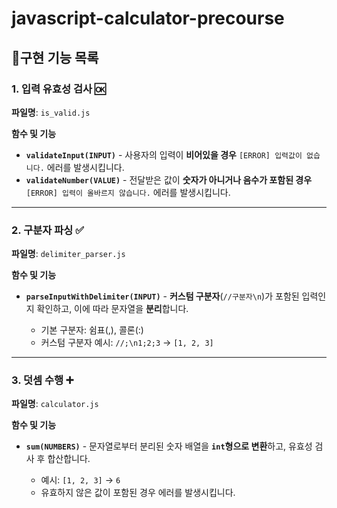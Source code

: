 # javascript-calculator-precourse

## 📜구현 기능 목록

### 1. 입력 유효성 검사 🆗

**파일명**: `is_valid.js`

**함수 및 기능**

- **`validateInput(INPUT)`** - 사용자의 입력이 **비어있을 경우** `[ERROR] 입력값이 없습니다.` 에러를 발생시킵니다.
- **`validateNumber(VALUE)`** - 전달받은 값이 **숫자가 아니거나 음수가 포함된 경우** `[ERROR] 입력이 올바르지 않습니다.` 에러를 발생시킵니다.

---

### 2. 구분자 파싱 ✅

**파일명**: `delimiter_parser.js`

**함수 및 기능**

- **`parseInputWithDelimiter(INPUT)`** - **커스텀 구분자**(`//구분자\n`)가 포함된 입력인지 확인하고, 이에 따라 문자열을 **분리**합니다.

  - 기본 구분자: 쉼표(,), 콜론(:)
  - 커스텀 구분자 예시: `//;\n1;2;3` → `[1, 2, 3]`

---

### 3. 덧셈 수행 ➕

**파일명**: `calculator.js`

**함수 및 기능**

- **`sum(NUMBERS)`** - 문자열로부터 분리된 숫자 배열을 **`int`형으로 변환**하고, 유효성 검사 후 합산합니다.

  - 예시: `[1, 2, 3]` → `6`
  - 유효하지 않은 값이 포함된 경우 에러를 발생시킵니다.
